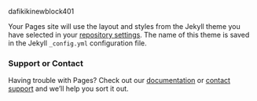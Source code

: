 dafikikinewblock401

Your Pages site will use the layout and styles from the Jekyll theme you have selected in your [repository settings](https://github.com/reggynoble/dafikinewblock401/settings). The name of this theme is saved in the Jekyll `_config.yml` configuration file.

### Support or Contact

Having trouble with Pages? Check out our [documentation](https://help.github.com/categories/github-pages-basics/) or [contact support](https://github.com/contact) and we’ll help you sort it out.
